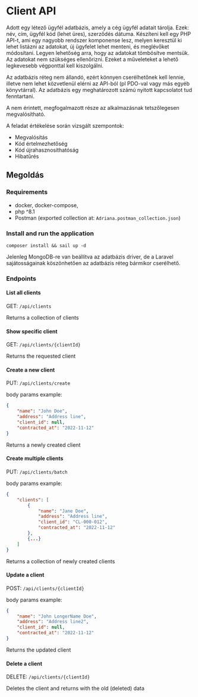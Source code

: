 # Client API

Adott egy létező ügyfél adatbázis, amely a cég ügyfél adatait tárolja. Ezek: név, cím, ügyfél kód (lehet üres), szerződés dátuma. Készíteni kell egy PHP API-t, ami egy nagyobb rendszer komponense lesz, melyen keresztül ki lehet listázni az adatokat, új ügyfelet lehet menteni, és meglévőket módosítani. Legyen lehetőség arra, hogy az adatokat tömbösítve mentsük. Az adatokat nem szükséges ellenőrizni. Ezeket a műveleteket a lehető legkevesebb végponttal kell kiszolgálni.

Az adatbázis réteg nem állandó, ezért könnyen cserélhetőnek kell lennie, illetve nem lehet közvetlenül elérni az API-ból (pl PDO-val vagy más egyéb könyvtárral). Az adatbázis egy meghatározott számú nyitott kapcsolatot tud fenntartani.

A nem érintett, megfogalmazott része az alkalmazásnak tetszőlegesen megvalósítható.

A feladat értékelése során vizsgált szempontok:
- Megvalósítás
- Kód értelmezhetőség
- Kód újrahasznosíthatóság
- Hibatűrés

## Megoldás

### Requirements
- docker, docker-compose,
- php ^8.1
- Postman (exported collection at: `Adriana.postman_collection.json`)

### Install and run the application

```shell
composer install && sail up -d
```

Jelenleg MongoDB-re van beállítva az adatbázis driver, de a Laravel sajátosságainak köszönhetően az adatbázis réteg bármikor cserélhető.

### Endpoints

#### List all clients

GET: `/api/clients`

Returns a collection of clients

#### Show specific client

GET: `/api/clients/{clientId}`

Returns the requested client

#### Create a new client

PUT: `/api/clients/create`

body params example:
```json
{
    "name": "John Doe",
    "address": "Address line",
    "client_id": null,
    "contracted_at": "2022-11-12"
}
```

Returns a newly created client

#### Create multiple clients

PUT: `/api/clients/batch`

body params example:
```json
{
    "clients": [
        {
            "name": "Jane Doe",
            "address": "Address line",
            "client_id": "CL-000-012",
            "contracted_at": "2022-11-12"
        },
        {...}
    ]
}
```

Returns a collection of newly created clients

#### Update a client

POST: `/api/clients/{clientId}`

body params example:
```json
{
    "name": "John LongerName Doe",
    "address": "Address line2",
    "client_id": null,
    "contracted_at": "2022-11-12"
}
```

Returns the updated client

#### Delete a client

DELETE: `/api/clients/{clientId}`

Deletes the client and returns with the old (deleted) data
